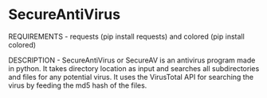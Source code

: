 # SecureAntiVirus
REQUIREMENTS - requests (pip install requests) and colored (pip install colored)

DESCRIPTION - SecureAntiVirus or SecureAV is an antivirus program made in python. It takes directory location as input and searches all subdirectories and files for any potential virus. It uses the VirusTotal API for searching the virus by feeding the md5 hash of the files.
